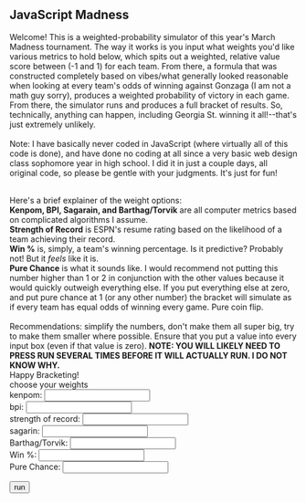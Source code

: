<html>
<body>

<h2>JavaScript Madness</h2>

<p>
Welcome!  This is a weighted-probability simulator of this year's March Madness tournament.  The way it works is you input what weights you'd like various metrics to hold below, which spits out a weighted, relative value score between (-1 and 1) for each team.  From there, a formula that was constructed completely based on vibes/what generally looked reasonable when looking at every team's odds of winning against Gonzaga (I am not a math guy sorry), produces a weighted probability of victory in each game.  From there, the simulator runs and produces a full bracket of results.  So, technically, anything can happen, including Georgia St. winning it all!--that's just extremely unlikely.</br> </br>
Note: I have basically never coded in JavaScript (where virtually all of this code is done), and have done no coding at all since a very basic web design class sophomore year in high school.  I did it in just a couple days, all original code, so please be gentle with your judgments.  It's just for fun! </br> </br>

Here's a brief explainer of the weight options: </br>
	<b> Kenpom, BPI, Sagarain, and Barthag/Torvik</b> are all computer metrics based on complicated algorithms I assume. </br>
	<b>Strength of Record</b> is ESPN's resume rating based on the likelihood of a team achieving their record. </br>
	<b>Win %</b> is, simply, a team's winning percentage.  Is it predictive?  Probably not!  But it <i> feels </i> like it is. </br>
	<b>Pure Chance</b> is what it sounds like.  I would recommend not putting this number higher than 1 or 2 in conjunction with the other values because it would quickly outweigh everything else.  If you put everything else at zero, and put pure chance at 1 (or any other number) the bracket will simulate as if every team has equal odds of winning every game.  Pure coin flip. </br></br>
	Recommendations: simplify the numbers, don't make them all super big, try to make them smaller where possible.  Ensure that you put a value into every input box (even if that value is zero).  <b> NOTE: YOU WILL LIKELY NEED TO PRESS RUN SEVERAL TIMES BEFORE IT WILL ACTUALLY RUN.  I DO NOT KNOW WHY. </b> </br>
	Happy Bracketing! </br>
choose your weights </br>
	kenpom: <input id="k" type="number"> </br>
	bpi: <input id="b" type="number"> </br>
	strength of record: <input id="sor" type="number"> </br>
	sagarin: <input id="sag" type="number"> </br>
	Barthag/Torvik: <input id="t" type="number"> </br>
	Win %: <input id="w" type="number"> </br>
	Pure Chance: <input id="c" type="number"> </br>
</p>

<button onclick="run()">run</button> 

<p id="demo"></p>

<script>

function run() {
function value(x1, x2, x3, x4, x5, x6) {
	return (x1*k + x2*b + x3*sor + x4*sag + x5*t + x6*w + c*1)/(k*1 + b*1 + sor*1 + sag*1 + t*1 + w*1 + c*1) + 1
}
function prob(p1, p2) {
		if ([((p1)/(p1 + p2))**(1 + (p1 - p2)*((p1 - p2)*3.2))] > 1e-7) {
		return [((p1)/(p1 + p2))**(1 + (p1 - p2)*((p1 - p2)*3.2))];
	} else {
		return 0;
}
}
var k;
k = document.getElementById("k").value;
var b;
b = document.getElementById("b").value;
var sor;
sor = document.getElementById("sor").value;
var sag;
sag = document.getElementById("sag").value;
var t;
t = document.getElementById("t").value;
var w;
w = document.getElementById("w").value;
var c;
c = document.getElementById("c").value;
const WestOne = {name: "Gonzaga", kenpom: 1, bpi: 1, sor: 0.93, sag: 1, barthag: 1, wins: 0.896552};
const WestSixteen = {name: "Georgia State", kenpom: -0.256255, bpi: -0.378571, sor: -0.38, sag: 0.152009, barthag: 0.202854, wins: 0.642857};
const WestEight = {name: "Boise State", kenpom: 0.331719, bpi: 0.107143, sor: 0.64, sag: 0.52881, barthag: 0.770234, wins: 0.794118};
const WestNine = {name: "Memphis", kenpom: 0.324052, bpi: 0.328571, sor: 0.61, sag: 0.599318, barthag: 0.821407, wins: 0.677419};
const WestFive = {name: "UCONN", kenpom: 0.449556, bpi: 0.492857, sor: 0.78, sag: 0.677407, barthag: 0.809786, wins: 0.71875};
const WestTwelve = {name: "New Mexico State", kenpom: 0.077078, bpi: -0.25, sor: 0.32, sag: 0.347991, barthag: 0.522936, wins: 0.8125};
const WestFour = {name: "Arkansas", kenpom: 0.437046, bpi: 0.414286, sor: 0.84, sag: 0.673995, barthag: 0.829969, wins: 0.757576};
const WestThirteen = {name: "Vermont", kenpom: 0.196933, bpi: 0.228571, sor: 0.29, sag: 0.370735, barthag: 0.628338, wins: 0.848485};
const WestSix = {name: "Alabama", kenpom: 0.370056, bpi: 0.378571, sor: 0.73, sag: 0.633813, barthag: 0.779409, wins: 0.59375};
const WestElevena = {name: "Rutgers", kenpom: 0.107748, bpi: 0.021429, sor: 0.46, sag: 0.453753, barthag: 0.578186, wins: 0.580645};
const WestElevenb = {name: "Notre Dame", kenpom: 0.219532, bpi: 0.164286, sor: 0.62, sag: 0.475739, barthag: 0.713354, wins: 0.6875};
const WestThree = {name: "Texas Tech", kenpom: 0.663842, bpi: 0.65, sor: 0.88, sag: 0.760425, barthag: 0.933129, wins: 0.735294};
const WestFourteen = {name: "Montana State", kenpom: -0.176755, bpi: -0.442857, sor: -0.12, sag: 0.141395, barthag: 0.16738, wins: 0.794118};
const WestSeven = {name: "Michigan State", kenpom: 0.269572, bpi: 0.257143, sor: 0.77, sag: 0.590978, barthag: 0.728848, wins: 0.647059};
const WestTen = {name: "Davidson", kenpom: 0.266747, bpi: 0.157143, sor: 0.66, sag: 0.464367, barthag: 0.683384, wins: 0.818182};
const WestTwo = {name: "Duke", kenpom: 0.626312, bpi: 0.678571, sor: 0.89, sag: 0.77862, barthag: 0.920082, wins: 0.823529};
const WestFifteen = {name: "CS Fullerton", kenpom: -0.245763, bpi: -0.507143, sor: -0.49, sag: 0.101213, barthag: -0.014475, wins: 0.677419};
const EastOne = {name: "Baylor", kenpom: .731638, bpi: .757143, sor: .96, sag: .835102, barthag: .936188, wins: .8125};
const EastSixteen = {name: "Norfolk State", kenpom: -.324455, bpi: -.364286, sor: -.19, sag: .021607, barthag: -.027523, wins: .8};
const EastEight = {name: "North Carolina", kenpom: .317191, bpi: .3, sor: .81, sag: .596285, barthag: .75474, wins: .727273};
const EastNine = {name: "Marquette", kenpom: .234463, bpi: .121429, sor: .56, sag: .485974, barthag: .672987, wins: .59375};
const EastFive = {name: "St. Mary's", kenpom: .468927, bpi: .335714, sor: .76, sag: .604246, barthag: .855657, wins: .606061};
const EastTwelvea = {name: "Indiana", kenpom: .272397, bpi: .257143, sor: .52, sag: .59022, barthag: .806728, wins: .78125};
const EastTwelveb = {name: "Wyoming", kenpom: .198144, bpi: -.2, sor: .47, sag: .375663, barthag: .609378, wins: .757576};
const EastFour = {name: "UCLA", kenpom: .672316, bpi: .685714, sor: .85, sag: .777862, barthag: .918451, wins: .78125};
const EastThirteen = {name: "Akron", kenpom: -.189669, bpi: -.192857, sor: -.12, sag: .169067, barthag: .202854, wins: .727273};
const EastSix = {name: "Texas", kenpom: .49314, bpi: .492857, sor: .75, sag: .668309, barthag: .868502, wins: .65625};
const EastEleven = {name: "Virginia Tech", kenpom: .390234, bpi: .442857, sor: .58, sag: .596664, barthag: .820387, wins: .657143};
const EastThree = {name: "Purdue", kenpom: .569007, bpi: .678571, sor: .91, sag: .795679, barthag: .907238, wins: .766667};
const EastFourteen = {name: "Yale", kenpom: -.240517, bpi: -.414286, sor: -.3, sag: .168688, barthag: .151886, wins: .6333333};
const EastSeven = {name: "Murray State", kenpom: .330912, bpi: .278571, sor: .79, sag: .423427, barthag: .71682, wins: .9375};
const EastTen = {name: "San Francisco", kenpom: .410815, bpi: .271429, sor: .5, sag: .562926, barthag: .820795, wins: .727273};
const EastTwo = {name: "Kentucky", kenpom: .742534, bpi: .792857, sor: .95, sag: .8116, barthag: .924771, wins: .787879};
const EastFifteen = {name: "St. Peter's", kenpom: -.157789, bpi: -.228571, sor: -.28, sag: .168309, barthag: .274414, wins: .633333};
const SouthOne = {name: "Arizona", kenpom: .767554, bpi: .807143, sor: .98, sag: .874526, barthag: .930479, wins: .911765};
const SouthSixteena = {name: "Bryant", kenpom: -.368846, bpi: -.478571, sor: -.29, sag: -.001137, barthag: .002446, wins: .709677};
const SouthSixteenb = {name: "Wright State", kenpom: -.365617, bpi: -.442857, sor: -.95, sag: 0.058757, barthag: -.078491, wins: .617647};
const SouthEight = {name: "Seton Hall", kenpom: .273608, bpi: .242857, sor: .69, sag: .559515, barthag: .686239, wins: .677419};
const SouthNine = {name: "TCU", kenpom: .271186, bpi: .185714, sor: .72, sag: .506444, barthag: .727829, wins: .684211};
const SouthFive = {name: "Houston", kenpom: .738902, bpi: .892857, sor: .86, sag: .808567, barthag: .96473, wins: .852941};
const SouthTwelve = {name: "UAB", kenpom: .235674, bpi: .178571, sor: .38, sag: .484458, barthag: .655657, wins: .794118};
const SouthFour = {name: "Illinois", kenpom: .460048, bpi: .542857, sor: .82, sag: .728203, barthag: .86055, wins: .709677};
const SouthThirteen = {name: "Chattanooga", kenpom: .124294, bpi: .078571, sor: .71, sag: .539424, barthag: .704383, wins: .794118};
const SouthSix = {name: "Colorado State", kenpom: .309524, bpi: -.007143, sor: .71, sag: .539424, barthag: .704383, wins: .833333};
const SouthEleven = {name: "Michigan", kenpom: .301049, bpi: .285714, sor: .55, sag: .607657, barthag: .790418, wins: .548387};
const SouthThree = {name: "Tennessee", kenpom: .688055, bpi: .8, sor: .97, sag: .788855, barthag: .931091, wins: .787879};
const SouthFourteen = {name: "Longwood", kenpom: -.230428, bpi: -.328571, sor: 0, sag: .085671, barthag: .183078, wins: .8125};
const SouthSeven = {name: "Ohio State", kenpom: .30791, bpi: .335714, sor: .65, sag: .632676, barthag: .770642, wins: .6333333};
const SouthTen = {name: "Loyola Chicago", kenpom: .383374, bpi: .335714, sor: .52, sag: .556861, barthag: .742304, wins: .78125};
const SouthTwo = {name: "Villanova", kenpom: .642454, bpi: .757143, sor: .92, sag: .778999, barthag: .912742, wins: .787879};
const SouthFifteen = {name: "Delaware", kenpom: -.238499, bpi: 0.407143, sor: -.36, sag: .129265, barthag: .219368, wins: .647059};
const MidwestOne = {name: "Kansas", kenpom: .698144, bpi: .7, sor: .99, sag: .832828, barthag: .94577, wins: .823529};
const MidwestSixteena = {name: "Texas Southern", kenpom: -.384181, bpi: -.514286, sor: -.84, sag: -.00417, barthag: -.076656, wins: .6};
const MidwestSixteenb = {name: "Texas A&M - Corpus Christi", kenpom: -.585149, bpi: -0.735714, sor: -.99, sag: -.132676, barthag: -.322528, wins: .676471};
const MidwestEight = {name: "San Diego State", kenpom: .401937, bpi: .285714, sor: .6, sag: .559136, barthag: .798165, wins: .741935};
const MidwestNine = {name: "Creighton", kenpom: .213075, bpi: .057143, sor: .68, sag: .485974, barthag: .656269, wins: .666667};
const MidwestFive = {name: "Iowa", kenpom: .619048, bpi: .642857, sor: .83, sag: .768006, barthag: .911111, wins: .742857};
const MidwestTwelve = {name: "Richmond", kenpom: .066182, bpi: .042857, sor: .3, sag: .403715, barthag: .685005, wins: .833333};
const MidwestFour = {name: "Providence", kenpom: .229621, bpi: .207143, sor: .87, sag: .543215, barthag: .695005, wins: .833333};
const MidwestThirteen = {name: "South Dakota State", kenpom: .131154, bpi: .085714, sor: .59, sag: .3999924, barthag: .582875, wins: .882353};
const MidwestSix = {name: "LSU", kenpom: .439467, bpi: .535714, sor: .74, sag: .682335, barthag: .806723, wins: .666667};
const MidwestEleven = {name: "Iowa State", kenpom: .232446, bpi: .142857, sor: .7, sag: .465125, barthag: .68318, wins: .625};
const MidwestThree = {name: "Wisconsin", kenpom: .298224, bpi: .292857, sor: .9, sag: .595527, barthag: .773293, wins: .774194};
const MidwestFourteen = {name: "Colgate", kenpom: -.16021, bpi: -.207143, sor: -.53, sag: .182335, barthag: .221203, wins: .676471};
const MidwestSeven = {name: "USC", kenpom: .252623, bpi: .214286, sor: .8, sag: .576573, barthag: .649541, wins: .757576};
const MidwestTen = {name: "Miami (Fl)", kenpom: .178773, bpi: .1, sor: .67, sag: .431766, barthag: .661366, wins: .714286};
const MidwestTwo = {name: "Auburn", kenpom: .656174, bpi: .657143, sor: .94, sag: .764973, barthag: .911315, wins: .84375};
const MidwestFifteen = {name: "Jacksonville State", kenpom: -.240113, bpi: -.307143, sor: -.4, sag: .142153, barthag: .155148, wins: .677419};
let W1n = WestOne.name;
let W1kp = WestOne.kenpom;
let W1bpi = WestOne.bpi;
let W1sor = WestOne.sor;
let W1sag = WestOne.sag;
let W1barthag = WestOne.barthag;
let W1wins = WestOne.wins;
let W1val = value(W1kp, W1bpi, W1sor, W1sag, W1barthag, W1wins);
let W16n = WestSixteen.name;
let W16kp = WestSixteen.kenpom;
let W16bpi = WestSixteen.bpi;
let W16sor = WestSixteen.sor;
let W16sag = WestSixteen.sag;
let W16barthag = WestSixteen.barthag;
let W16wins = WestSixteen.wins;
let W16val = value(W16kp, W16bpi, W16sor, W16sag, W16barthag, W16wins);
let W8n = WestEight.name;
let W8kp = WestEight.kenpom;
let W8bpi = WestEight.bpi;
let W8sor = WestEight.sor;
let W8sag = WestEight.sag;
let W8barthag = WestEight.barthag;
let W8wins = WestEight.wins;
let W8val = value(W8kp, W8bpi, W8sor, W8sag, W8barthag, W8wins);
let W9n = WestNine.name;
let W9kp = WestNine.kenpom;
let W9bpi = WestNine.bpi;
let W9sor = WestNine.sor;
let W9sag = WestNine.sag;
let W9barthag = WestNine.barthag;
let W9wins = WestNine.wins;
let W9val = value(W9kp, W9bpi, W9sor, W9sag, W9barthag, W9wins);
let W5n = WestFive.name;
let W5kp = WestFive.kenpom;
let W5bpi = WestFive.bpi;
let W5sor = WestFive.sor;
let W5sag = WestFive.sag;
let W5barthag = WestFive.barthag;
let W5wins = WestFive.wins;
let W5val = value(W5kp, W5bpi, W5sor, W5sag, W5barthag, W5wins);
let W12n = WestTwelve.name;
let W12kp = WestTwelve.kenpom;
let W12bpi = WestTwelve.bpi;
let W12sor = WestTwelve.sor;
let W12sag = WestTwelve.sag;
let W12barthag = WestTwelve.barthag;
let W12wins = WestTwelve.wins;
let W12val = value(W12kp, W12bpi, W12sor, W12sag, W12barthag, W12wins);
let W4n = WestFour.name;
let W4kp = WestFour.kenpom;
let W4bpi = WestFour.bpi;
let W4sor = WestFour.sor;
let W4sag = WestFour.sag;
let W4barthag = WestFour.barthag;
let W4wins = WestFour.wins;
let W4val = value(W4kp, W4bpi, W4sor, W4sag, W4barthag, W4wins);
let W13n = WestThirteen.name;
let W13kp = WestThirteen.kenpom;
let W13bpi = WestThirteen.bpi;
let W13sor = WestThirteen.sor;
let W13sag = WestThirteen.sag;
let W13barthag = WestThirteen.barthag;
let W13wins = WestThirteen.wins;
let W13val = value(W13kp, W13bpi, W13sor, W13sag, W13barthag, W13wins);
let W6n = WestSix.name;
let W6kp = WestSix.kenpom;
let W6bpi = WestSix.bpi;
let W6sor = WestSix.sor;
let W6sag = WestSix.sag;
let W6barthag = WestSix.barthag;
let W6wins = WestSix.wins;
let W6val = value(W6kp, W6bpi, W6sor, W6sag, W6barthag, W6wins);
let W11an = WestElevena.name;
let W11akp = WestElevena.kenpom;
let W11abpi = WestElevena.bpi;
let W11asor = WestElevena.sor;
let W11asag = WestElevena.sag;
let W11abarthag = WestElevena.barthag;
let W11awins = WestElevena.wins;
let W11aval = value(W11akp, W11abpi, W11asor, W11asag, W11abarthag, W11awins);
let W11bn = WestElevenb.name;
let W11bkp = WestElevenb.kenpom;
let W11bbpi = WestElevenb.bpi;
let W11bsor = WestElevenb.sor;
let W11bsag = WestElevenb.sag;
let W11bbarthag = WestElevenb.barthag;
let W11bwins = WestElevenb.wins;
let W11bval = value(W11bkp, W11bbpi, W11bsor, W11bsag, W11bbarthag, W11bwins);
let W3n = WestThree.name;
let W3kp = WestThree.kenpom;
let W3bpi = WestThree.bpi;
let W3sor = WestThree.sor;
let W3sag = WestThree.sag;
let W3barthag = WestThree.barthag;
let W3wins = WestThree.wins;
let W3val = value(W3kp, W3bpi, W3sor, W3sag, W3barthag, W3wins);
let W14n = WestFourteen.name;
let W14kp = WestFourteen.kenpom;
let W14bpi = WestFourteen.bpi;
let W14sor = WestFourteen.sor;
let W14sag = WestFourteen.sag;
let W14barthag = WestFourteen.barthag;
let W14wins = WestFourteen.wins;
let W14val = value(W14kp, W14bpi, W14sor, W14sag, W14barthag, W14wins);
let W7n = WestSeven.name;
let W7kp = WestSeven.kenpom;
let W7bpi = WestSeven.bpi;
let W7sor = WestSeven.sor;
let W7sag = WestSeven.sag;
let W7barthag = WestSeven.barthag;
let W7wins = WestSeven.wins;
let W7val = value(W7kp, W7bpi, W7sor, W7sag, W7barthag, W7wins);
let W10n = WestTen.name;
let W10kp = WestTen.kenpom;
let W10bpi = WestTen.bpi;
let W10sor = WestTen.sor;
let W10sag = WestTen.sag;
let W10barthag = WestTen.barthag;
let W10wins = WestTen.wins;
let W10val = value(W10kp, W10bpi, W10sor, W10sag, W10barthag, W10wins);
let W2n = WestTwo.name;
let W2kp = WestTwo.kenpom;
let W2bpi = WestTwo.bpi;
let W2sor = WestTwo.sor;
let W2sag = WestTwo.sag;
let W2barthag = WestTwo.barthag;
let W2wins = WestTwo.wins;
let W2val = value(W2kp, W2bpi, W2sor, W2sag, W2barthag, W2wins);
let W15n = WestFifteen.name;
let W15kp = WestFifteen.kenpom;
let W15bpi = WestFifteen.bpi;
let W15sor = WestFifteen.sor;
let W15sag = WestFifteen.sag;
let W15barthag = WestFifteen.barthag;
let W15wins = WestFifteen.wins;
let W15val = value(W15kp, W15bpi, W15sor, W15sag, W15barthag, W15wins);

let E1n = EastOne.name;
let E1kp = EastOne.kenpom;
let E1bpi = EastOne.bpi;
let E1sor = EastOne.sor;
let E1sag = EastOne.sag;
let E1barthag = EastOne.barthag;
let E1wins = EastOne.wins;
let E1val = value(E1kp, E1bpi, E1sor, E1sag, E1barthag, E1wins);
let E16n = EastSixteen.name;
let E16kp = EastSixteen.kenpom;
let E16bpi = EastSixteen.bpi;
let E16sor = EastSixteen.sor;
let E16sag = EastSixteen.sag;
let E16barthag = EastSixteen.barthag;
let E16wins = EastSixteen.wins;
let E16val = value(E16kp, E16bpi, E16sor, E16sag, E16barthag, E16wins);
let E8n = EastEight.name;
let E8kp = EastEight.kenpom;
let E8bpi = EastEight.bpi;
let E8sor = EastEight.sor;
let E8sag = EastEight.sag;
let E8barthag = EastEight.barthag;
let E8wins = EastEight.wins;
let E8val = value(E8kp, E8bpi, E8sor, E8sag, E8barthag, E8wins);
let E9n = EastNine.name;
let E9kp = EastNine.kenpom;
let E9bpi = EastNine.bpi;
let E9sor = EastNine.sor;
let E9sag = EastNine.sag;
let E9barthag = EastNine.barthag;
let E9wins = EastNine.wins;
let E9val = value(E9kp, E9bpi, E9sor, E9sag, E9barthag, E9wins);
let E5n = EastFive.name;
let E5kp = EastFive.kenpom;
let E5bpi = EastFive.bpi;
let E5sor = EastFive.sor;
let E5sag = EastFive.sag;
let E5barthag = EastFive.barthag;
let E5wins = EastFive.wins;
let E5val = value(E5kp, E5bpi, E5sor, E5sag, E5barthag, E5wins);
let E12an = EastTwelvea.name;
let E12akp = EastTwelvea.kenpom;
let E12abpi = EastTwelvea.bpi;
let E12asor = EastTwelvea.sor;
let E12asag = EastTwelvea.sag;
let E12abarthag = EastTwelvea.barthag;
let E12awins = EastTwelvea.wins;
let E12aval = value(E12akp, E12abpi, E12asor, E12asag, E12abarthag, E12awins);
let E12bn = EastTwelveb.name;
let E12bkp = EastTwelveb.kenpom;
let E12bbpi = EastTwelveb.bpi;
let E12bsor = EastTwelveb.sor;
let E12bsag = EastTwelveb.sag;
let E12bbarthag = EastTwelveb.barthag;
let E12bwins = EastTwelveb.wins;
let E12bval = value(E12bkp, E12bbpi, E12bsor, E12bsag, E12bbarthag, E12bwins);
let E4n = EastFour.name;
let E4kp = EastFour.kenpom;
let E4bpi = EastFour.bpi;
let E4sor = EastFour.sor;
let E4sag = EastFour.sag;
let E4barthag = EastFour.barthag;
let E4wins = EastFour.wins;
let E4val = value(E4kp, E4bpi, E4sor, E4sag, E4barthag, E4wins);
let E13n = EastThirteen.name;
let E13kp = EastThirteen.kenpom;
let E13bpi = EastThirteen.bpi;
let E13sor = EastThirteen.sor;
let E13sag = EastThirteen.sag;
let E13barthag = EastThirteen.barthag;
let E13wins = EastThirteen.wins;
let E13val = value(E13kp, E13bpi, E13sor, E13sag, E13barthag, E13wins);
let E6n = EastSix.name;
let E6kp = EastSix.kenpom;
let E6bpi = EastSix.bpi;
let E6sor = EastSix.sor;
let E6sag = EastSix.sag;
let E6barthag = EastSix.barthag;
let E6wins = EastSix.wins;
let E6val = value(E6kp, E6bpi, E6sor, E6sag, E6barthag, E6wins);
let E11n = EastEleven.name;
let E11kp = EastEleven.kenpom;
let E11bpi = EastEleven.bpi;
let E11sor = EastEleven.sor;
let E11sag = EastEleven.sag;
let E11barthag = EastEleven.barthag;
let E11wins = EastEleven.wins;
let E11val = value(E11kp, E11bpi, E11sor, E11sag, E11barthag, E11wins);
let E3n = EastThree.name;
let E3kp = EastThree.kenpom;
let E3bpi = EastThree.bpi;
let E3sor = EastThree.sor;
let E3sag = EastThree.sag;
let E3barthag = EastThree.barthag;
let E3wins = EastThree.wins;
let E3val = value(E3kp, E3bpi, E3sor, E3sag, E3barthag, E3wins);
let E14n = EastFourteen.name;
let E14kp = EastFourteen.kenpom;
let E14bpi = EastFourteen.bpi;
let E14sor = EastFourteen.sor;
let E14sag = EastFourteen.sag;
let E14barthag = EastFourteen.barthag;
let E14wins = EastFourteen.wins;
let E14val = value(E14kp, E14bpi, E14sor, E14sag, E14barthag, E14wins);
let E7n = EastSeven.name;
let E7kp = EastSeven.kenpom;
let E7bpi = EastSeven.bpi;
let E7sor = EastSeven.sor;
let E7sag = EastSeven.sag;
let E7barthag = EastSeven.barthag;
let E7wins = EastSeven.wins;
let E7val = value(E7kp, E7bpi, E7sor, E7sag, E7barthag, E7wins);
let E10n = EastTen.name;
let E10kp = EastTen.kenpom;
let E10bpi = EastTen.bpi;
let E10sor = EastTen.sor;
let E10sag = EastTen.sag;
let E10barthag = EastTen.barthag;
let E10wins = EastTen.wins;
let E10val = value(E10kp, E10bpi, E10sor, E10sag, E10barthag, E10wins);
let E2n = EastTwo.name;
let E2kp = EastTwo.kenpom;
let E2bpi = EastTwo.bpi;
let E2sor = EastTwo.sor;
let E2sag = EastTwo.sag;
let E2barthag = EastTwo.barthag;
let E2wins = EastTwo.wins;
let E2val = value(E2kp, E2bpi, E2sor, E2sag, E2barthag, E2wins);
let E15n = EastFifteen.name;
let E15kp = EastFifteen.kenpom;
let E15bpi = EastFifteen.bpi;
let E15sor = EastFifteen.sor;
let E15sag = EastFifteen.sag;
let E15barthag = EastFifteen.barthag;
let E15wins = EastFifteen.wins;
let E15val = value(E15kp, E15bpi, E15sor, E15sag, E15barthag, E15wins);
let S1n = SouthOne.name;
let S1kp = SouthOne.kenpom;
let S1bpi = SouthOne.bpi;
let S1sor = SouthOne.sor;
let S1sag = SouthOne.sag;
let S1barthag = SouthOne.barthag;
let S1wins = SouthOne.wins;
let S1val = value(S1kp, S1bpi, S1sor, S1sag, S1barthag, S1wins);
let S16an = SouthSixteena.name;
let S16akp = SouthSixteena.kenpom;
let S16abpi = SouthSixteena.bpi;
let S16asor = SouthSixteena.sor;
let S16asag = SouthSixteena.sag;
let S16abarthag = SouthSixteena.barthag;
let S16awins = SouthSixteena.wins;
let S16aval = value(S16akp, S16abpi, S16asor, S16asag, S16abarthag, S16awins);
let S16bn = SouthSixteenb.name;
let S16bkp = SouthSixteenb.kenpom;
let S16bbpi = SouthSixteenb.bpi;
let S16bsor = SouthSixteenb.sor;
let S16bsag = SouthSixteenb.sag;
let S16bbarthag = SouthSixteenb.barthag;
let S16bwins = SouthSixteenb.wins;
let S16bval = value(S16bkp, S16bbpi, S16bsor, S16bsag, S16bbarthag, S16bwins);
let S8n = SouthEight.name;
let S8kp = SouthEight.kenpom;
let S8bpi = SouthEight.bpi;
let S8sor = SouthEight.sor;
let S8sag = SouthEight.sag;
let S8barthag = SouthEight.barthag;
let S8wins = SouthEight.wins;
let S8val = value(S8kp, S8bpi, S8sor, S8sag, S8barthag, S8wins);
let S9n = SouthNine.name;
let S9kp = SouthNine.kenpom;
let S9bpi = SouthNine.bpi;
let S9sor = SouthNine.sor;
let S9sag = SouthNine.sag;
let S9barthag = SouthNine.barthag;
let S9wins = SouthNine.wins;
let S9val = value(S9kp, S9bpi, S9sor, S9sag, S9barthag, S9wins);
let S5n = SouthFive.name;
let S5kp = SouthFive.kenpom;
let S5bpi = SouthFive.bpi;
let S5sor = SouthFive.sor;
let S5sag = SouthFive.sag;
let S5barthag = SouthFive.barthag;
let S5wins = SouthFive.wins;
let S5val = value(S5kp, S5bpi, S5sor, S5sag, S5barthag, S5wins);
let S12n = SouthTwelve.name;
let S12kp = SouthTwelve.kenpom;
let S12bpi = SouthTwelve.bpi;
let S12sor = SouthTwelve.sor;
let S12sag = SouthTwelve.sag;
let S12barthag = SouthTwelve.barthag;
let S12wins = SouthTwelve.wins;
let S12val = value(S12kp, S12bpi, S12sor, S12sag, S12barthag, S12wins);
let S4n = SouthFour.name;
let S4kp = SouthFour.kenpom;
let S4bpi = SouthFour.bpi;
let S4sor = SouthFour.sor;
let S4sag = SouthFour.sag;
let S4barthag = SouthFour.barthag;
let S4wins = SouthFour.wins;
let S4val = value(S4kp, S4bpi, S4sor, S4sag, S4barthag, S4wins);
let S13n = SouthThirteen.name;
let S13kp = SouthThirteen.kenpom;
let S13bpi = SouthThirteen.bpi;
let S13sor = SouthThirteen.sor;
let S13sag = SouthThirteen.sag;
let S13barthag = SouthThirteen.barthag;
let S13wins = SouthThirteen.wins;
let S13val = value(S13kp, S13bpi, S13sor, S13sag, S13barthag, S13wins);
let S6n = SouthSix.name;
let S6kp = SouthSix.kenpom;
let S6bpi = SouthSix.bpi;
let S6sor = SouthSix.sor;
let S6sag = SouthSix.sag;
let S6barthag = SouthSix.barthag;
let S6wins = SouthSix.wins;
let S6val = value(S6kp, S6bpi, S6sor, S6sag, S6barthag, S6wins);
let S11n = SouthEleven.name;
let S11kp = SouthEleven.kenpom;
let S11bpi = SouthEleven.bpi;
let S11sor = SouthEleven.sor;
let S11sag = SouthEleven.sag;
let S11barthag = SouthEleven.barthag;
let S11wins = SouthEleven.wins;
let S11val = value(S11kp, S11bpi, S11sor, S11sag, S11barthag, S11wins);
let S3n = SouthThree.name;
let S3kp = SouthThree.kenpom;
let S3bpi = SouthThree.bpi;
let S3sor = SouthThree.sor;
let S3sag = SouthThree.sag;
let S3barthag = SouthThree.barthag;
let S3wins = SouthThree.wins;
let S3val = value(S3kp, S3bpi, S3sor, S3sag, S3barthag, S3wins);
let S14n = SouthFourteen.name;
let S14kp = SouthFourteen.kenpom;
let S14bpi = SouthFourteen.bpi;
let S14sor = SouthFourteen.sor;
let S14sag = SouthFourteen.sag;
let S14barthag = SouthFourteen.barthag;
let S14wins = SouthFourteen.wins;
let S14val = value(S14kp, S14bpi, S14sor, S14sag, S14barthag, S14wins);
let S7n = SouthSeven.name;
let S7kp = SouthSeven.kenpom;
let S7bpi = SouthSeven.bpi;
let S7sor = SouthSeven.sor;
let S7sag = SouthSeven.sag;
let S7barthag = SouthSeven.barthag;
let S7wins = SouthSeven.wins;
let S7val = value(S7kp, S7bpi, S7sor, S7sag, S7barthag, S7wins);
let S10n = SouthTen.name;
let S10kp = SouthTen.kenpom;
let S10bpi = SouthTen.bpi;
let S10sor = SouthTen.sor;
let S10sag = SouthTen.sag;
let S10barthag = SouthTen.barthag;
let S10wins = SouthTen.wins;
let S10val = value(S10kp, S10bpi, S10sor, S10sag, S10barthag, S10wins);
let S2n = SouthTwo.name;
let S2kp = SouthTwo.kenpom;
let S2bpi = SouthTwo.bpi;
let S2sor = SouthTwo.sor;
let S2sag = SouthTwo.sag;
let S2barthag = SouthTwo.barthag;
let S2wins = SouthTwo.wins;
let S2val = value(S2kp, S2bpi, S2sor, S2sag, S2barthag, S2wins);
let S15n = SouthFifteen.name;
let S15kp = SouthFifteen.kenpom;
let S15bpi = SouthFifteen.bpi;
let S15sor = SouthFifteen.sor;
let S15sag = SouthFifteen.sag;
let S15barthag = SouthFifteen.barthag;
let S15wins = SouthFifteen.wins;
let S15val = value(S15kp, S15bpi, S15sor, S15sag, S15barthag, S15wins);
let MW1n = MidwestOne.name;
let MW1kp = MidwestOne.kenpom;
let MW1bpi = MidwestOne.bpi;
let MW1sor = MidwestOne.sor;
let MW1sag = MidwestOne.sag;
let MW1barthag = MidwestOne.barthag;
let MW1wins = MidwestOne.wins;
let MW1val = value(S1kp, MW1bpi, MW1sor, MW1sag, MW1barthag, MW1wins);
let MW16an = MidwestSixteena.name;
let MW16akp = MidwestSixteena.kenpom;
let MW16abpi = MidwestSixteena.bpi;
let MW16asor = MidwestSixteena.sor;
let MW16asag = MidwestSixteena.sag;
let MW16abarthag = MidwestSixteena.barthag;
let MW16awins = MidwestSixteena.wins;
let MW16aval = value(MW16akp, MW16abpi, MW16asor, MW16asag, MW16abarthag, MW16awins);
let MW16bn = MidwestSixteenb.name;
let MW16bkp = MidwestSixteenb.kenpom;
let MW16bbpi = MidwestSixteenb.bpi;
let MW16bsor = MidwestSixteenb.sor;
let MW16bsag = MidwestSixteenb.sag;
let MW16bbarthag = MidwestSixteenb.barthag;
let MW16bwins = MidwestSixteenb.wins;
let MW16bval = value(MW16bkp, MW16bbpi, MW16bsor, MW16bsag, MW16bbarthag, MW16bwins);
let MW8n = MidwestEight.name;
let MW8kp = MidwestEight.kenpom;
let MW8bpi = MidwestEight.bpi;
let MW8sor = MidwestEight.sor;
let MW8sag = MidwestEight.sag;
let MW8barthag = MidwestEight.barthag;
let MW8wins = MidwestEight.wins;
let MW8val = value(MW8kp, MW8bpi, MW8sor, MW8sag, MW8barthag, MW8wins);
let MW9n = MidwestNine.name;
let MW9kp = MidwestNine.kenpom;
let MW9bpi = MidwestNine.bpi;
let MW9sor = MidwestNine.sor;
let MW9sag = MidwestNine.sag;
let MW9barthag = MidwestNine.barthag;
let MW9wins = MidwestNine.wins;
let MW9val = value(MW9kp, MW9bpi, MW9sor, MW9sag, MW9barthag, MW9wins);
let MW5n = MidwestFive.name;
let MW5kp = MidwestFive.kenpom;
let MW5bpi = MidwestFive.bpi;
let MW5sor = MidwestFive.sor;
let MW5sag = MidwestFive.sag;
let MW5barthag = MidwestFive.barthag;
let MW5wins = MidwestFive.wins;
let MW5val = value(MW5kp, MW5bpi, MW5sor, MW5sag, MW5barthag, MW5wins);
let MW12n = MidwestTwelve.name;
let MW12kp = MidwestTwelve.kenpom;
let MW12bpi = MidwestTwelve.bpi;
let MW12sor = MidwestTwelve.sor;
let MW12sag = MidwestTwelve.sag;
let MW12barthag = MidwestTwelve.barthag;
let MW12wins = MidwestTwelve.wins;
let MW12val = value(MW12kp, MW12bpi, MW12sor, MW12sag, MW12barthag, MW12wins);
let MW4n = MidwestFour.name;
let MW4kp = MidwestFour.kenpom;
let MW4bpi = MidwestFour.bpi;
let MW4sor = MidwestFour.sor;
let MW4sag = MidwestFour.sag;
let MW4barthag = MidwestFour.barthag;
let MW4wins = MidwestFour.wins;
let MW4val = value(MW4kp, MW4bpi, MW4sor, MW4sag, MW4barthag, MW4wins);
let MW13n = MidwestThirteen.name;
let MW13kp = MidwestThirteen.kenpom;
let MW13bpi = MidwestThirteen.bpi;
let MW13sor = MidwestThirteen.sor;
let MW13sag = MidwestThirteen.sag;
let MW13barthag = MidwestThirteen.barthag;
let MW13wins = MidwestThirteen.wins;
let MW13val = value(MW13kp, MW13bpi, MW13sor, MW13sag, MW13barthag, MW13wins);
let MW6n = MidwestSix.name;
let MW6kp = MidwestSix.kenpom;
let MW6bpi = MidwestSix.bpi;
let MW6sor = MidwestSix.sor;
let MW6sag = MidwestSix.sag;
let MW6barthag = MidwestSix.barthag;
let MW6wins = MidwestSix.wins;
let MW6val = value(MW6kp, MW6bpi, MW6sor, MW6sag, MW6barthag, MW6wins);
let MW11n = MidwestEleven.name;
let MW11kp = MidwestEleven.kenpom;
let MW11bpi = MidwestEleven.bpi;
let MW11sor = MidwestEleven.sor;
let MW11sag = MidwestEleven.sag;
let MW11barthag = MidwestEleven.barthag;
let MW11wins = MidwestEleven.wins;
let MW11val = value(MW11kp, MW11bpi, MW11sor, MW11sag, MW11barthag, MW11wins);
let MW3n = MidwestThree.name;
let MW3kp = MidwestThree.kenpom;
let MW3bpi = MidwestThree.bpi;
let MW3sor = MidwestThree.sor;
let MW3sag = MidwestThree.sag;
let MW3barthag = MidwestThree.barthag;
let MW3wins = MidwestThree.wins;
let MW3val = value(MW3kp, MW3bpi, MW3sor, MW3sag, MW3barthag, MW3wins);
let MW14n = MidwestFourteen.name;
let MW14kp = MidwestFourteen.kenpom;
let MW14bpi = MidwestFourteen.bpi;
let MW14sor = MidwestFourteen.sor;
let MW14sag = MidwestFourteen.sag;
let MW14barthag = MidwestFourteen.barthag;
let MW14wins = MidwestFourteen.wins;
let MW14val = value(MW14kp, MW14bpi, MW14sor, MW14sag, MW14barthag, MW14wins);
let MW7n = MidwestSeven.name;
let MW7kp = MidwestSeven.kenpom;
let MW7bpi = MidwestSeven.bpi;
let MW7sor = MidwestSeven.sor;
let MW7sag = MidwestSeven.sag;
let MW7barthag = MidwestSeven.barthag;
let MW7wins = MidwestSeven.wins;
let MW7val = value(MW7kp, MW7bpi, MW7sor, MW7sag, MW7barthag, MW7wins);
let MW10n = MidwestTen.name;
let MW10kp = MidwestTen.kenpom;
let MW10bpi = MidwestTen.bpi;
let MW10sor = MidwestTen.sor;
let MW10sag = MidwestTen.sag;
let MW10barthag = MidwestTen.barthag;
let MW10wins = MidwestTen.wins;
let MW10val = value(MW10kp, MW10bpi, MW10sor, MW10sag, MW10barthag, MW10wins);
let MW2n = MidwestTwo.name;
let MW2kp = MidwestTwo.kenpom;
let MW2bpi = MidwestTwo.bpi;
let MW2sor = MidwestTwo.sor;
let MW2sag = MidwestTwo.sag;
let MW2barthag = MidwestTwo.barthag;
let MW2wins = MidwestTwo.wins;
let MW2val = value(MW2kp, MW2bpi, MW2sor, MW2sag, MW2barthag, MW2wins);
let MW15n = MidwestFifteen.name;
let MW15kp = MidwestFifteen.kenpom;
let MW15bpi = MidwestFifteen.bpi;
let MW15sor = MidwestFifteen.sor;
let MW15sag = MidwestFifteen.sag;
let MW15barthag = MidwestFifteen.barthag;
let MW15wins = MidwestFifteen.wins;
let MW15val = value(MW15kp, MW15bpi, MW15sor, MW15sag, MW15barthag, MW15wins);

let rn0 = [Math.random()];
if (W11aval < W11bval) {
	var r0 = prob(W11aval, W11bval)
	if (r0 > rn0) {
	var winwplayinn = W11an;
	var winwplayinval = W11aval;
	var losswplayinn = W11bn;
} else {
	var winwplayinn = W11bn;
	var winwplayinval = W11bval;
	var losswplayinn = W11an;
}
} else {
	var r0 = prob(W11bval, W11aval)
	if (rn0 > r0) {
	var winwplayinn = W11an;
	var winwplayinval = W11aval;
	var losswplayinn = W11bn;
} else {
	var winwplayinn = W11bn;
	var winwplayinval = W11bval;
	var losswplayinn = W11an;
}
}

let rn1 = [Math.random()];
if (W1val < W16val) {
	var r1 = prob(W1val, W16val)
	if (r1 > rn1) {
	var winw116n = W1n;
	var winw116val = W1val;
	var lossw116n = W16n;
} else {
	var winw116n = W16n;
	var winw116val = W16val;
	var lossw116n = W1n;
}
} else {
	var r1 = prob(W16val, W1val)
	if (rn1 > r1) {
	var winw116n = W1n;
	var winw116val = W1val;
	var lossw116n = W16n;
} else {
	var winw116n = W16n;
	var winw116val = W16val;
	var lossw116n = W1n;
}
}
let rn2 = [Math.random()];
if (W8val < W9val) {
	var r2 = prob(W8val, W9val)
	if (r2 > rn2) {
	var winw89n = W8n;
	var winw89val = W8val;
	var lossw89n = W9n;
} else {
	var winw89n = W9n;
	var winw89val = W9val;
	var lossw89n = W8n;
}
} else {
	var r2 = prob(W9val, W8val)
	if (rn2 > r2) {
	var winw89n = W8n;
	var winw89val = W8val;
	var lossw89n = W9n;
} else {
	var winw89n = W9n;
	var winw89val = W9val;
	var lossw89n = W8n;
}
}
let rn3 = [Math.random()];
if (W5val < W12val) {
	var r3 = prob(W5val, W12val)
	if (r3 > rn3) {
	var winw512n = W5n;
	var winw512val = W5val;
	var lossw512n = W12n;
} else {
	var winw512n = W12n;
	var winw512val = W12val;
	var lossw512n = W5n;
}
} else {
	var r3 = prob(W12val, W5val)
	if (rn3 > r3) {
	var winw512n = W5n;
	var winw512val = W5val;
	var lossw512n = W12n;
} else {
	var winw512n = W12n;
	var winw512val = W12val;
	var lossw512n = W5n;
}
}
let rn4 = [Math.random()];
if (W4val < W13val) {
	var r4 = prob(W4val, W1val)
	if (r4 > rn4) {
	var winw413n = W4n;
	var winw413val = W4val;
	var lossw413n = W13n;
} else {
	var winw413n = W13n;
	var winw413val = W13val;
	var lossw413n = W4n;
}
} else {
	var r4 = prob(W13val, W4val)
	if (rn4 > r4) {
	var winw413n = W4n;
	var winw413val = W4val;
	var lossw413n = W13n;
} else {
	var winw413n = W13n;
	var winw413val = W13val;
	var lossw413n = W4n;
}
}
let rn5 = [Math.random()];
if (W6val < winwplayinval) {
	var r5 = prob(W6val, winwplayinval)
	if (r5 > rn5) {
	var winw611n = W6n;
	var winw611val = W6val;
	var lossw611n = winwplayinn;
} else {
	var winw611n = winwplayinn;
	var winw611val = winwplayinval;
	var lossw611n = W6n;
}
} else {
	var r5 = prob(winwplayinval, W6val)
	if (rn5 > r5) {
	var winw611n = W6n;
	var winw611val = W6val;
	var lossw611n = winwplayinn;
} else {
	var winw611n = winwplayinn;
	var winw611val = winwplayinval;
	var lossw611n = W6n;
}
}
let rn6 = [Math.random()];
if (W3val < W14val) {
	var r6 = prob(W3val, W14val)
	if (r6 > rn6) {
	var winw314n = W3n;
	var winw314val = W3val;
	var lossw314n = W14n;
} else {
	var winw314n = W14n;
	var winw314val = W14val;
	var lossw314n = W3n;
}
} else {
	var r6 = prob(W14val, W3val)
	if (rn6 > r6) {
	var winw314n = W3n;
	var winw314val = W3val;
	var lossw314n = W14n;
} else {
	var winw314n = W14n;
	var winw314val = W14val;
	var lossw314n = W3n;
}
}
let rn7 = [Math.random()];
if (W7val < W10val) {
	var r7 = prob(W7val, W10val)
	if (r7 > rn7) {
	var winw710n = W7n;
	var winw710val = W7val;
	var lossw710n = W10n;
} else {
	var winw710n = W10n;
	var winw710val = W10val;
	var lossw710n = W7n;
}
} else {
	var r7 = prob(W10val, W7val)
	if (rn7 > r7) {
	var winw710n = W7n;
	var winw710val = W7val;
	var lossw710n = W10n;
} else {
	var winw710n = W10n;
	var winw710val = W10val;
	var lossw710n = W7n;
}
}
let rn8 = [Math.random()];
if (W2val < W15val) {
	var r8 = prob(W2val, W15val)
	if (r8 > rn8) {
	var winw215n = W2n;
	var winw215val = W2val;
	var lossw215n = W15n;
} else {
	var winw215n = W15n;
	var winw215val = W15val;
	var lossw215n = W2n;
}
} else {
	var r8 = prob(W15val, W2val)
	if (rn8 > r8) {
	var winw215n = W2n;
	var winw215val = W2val;
	var lossw215n = W15n;
} else {
	var winw215n = W15n;
	var winw215val = W15val;
	var lossw215n = W2n;
}
}

let rn9 = [Math.random()];
if (winw116val < winw89val) {
	var r9 = prob(winw116val, winw89val)
	if (r9 > rn9) {
	var winw18n = winw116n;
	var winw18val = winw116val;
	var lossw18n = winw89n;
} else {
	var winw18n = winw89n;
	var winw18val = winw89val;
	var lossw18n = winw116n;
}
} else {
	var r9 = prob(winw89val, winw116val)
	if (rn9 > r9) {
	var winw18n = winw116n;
	var winw18val = winw116val;
	var lossw18n = winw89n;
} else {
	var winw18n = winw89n;
	var winw18val = winw89val;
	var lossw18n = winw116n;
}
}
let rn10 = [Math.random()];
if (winw512val < winw413val) {
	var r10 = prob(winw512val, winw413val)
	if (r10 > rn10) {
	var winw45n = winw512n;
	var winw45val = winw512val;
	var lossw45n = winw413n;
} else {
	var winw45n = winw413n;
	var winw45val = winw413val;
	var lossw45n = winw512n;
}
} else {
	var r10 = prob(winw413val, winw512val)
	if (rn10 > r10) {
	var winw45n = winw512n;
	var winw45val = winw512val;
	var lossw45n = winw413n;
} else {
	var winw45n = winw413n;
	var winw45val = winw413val;
	var lossw45n = winw512n;
}
}
let rn11 = [Math.random()];
if (winw611val < winw314val) {
	var r11 = prob(winw611val, winw314val)
	if (r11 > rn11) {
	var winw36n = winw611n;
	var winw36val = winw611val;
	var lossw36n = winw314n;
} else {
	var winw36n = winw314n;
	var winw36val = winw314val;
	var lossw36n = winw611n;
}
} else {
	var r11 = prob(winw314val, winw611val)
	if (rn11 > r11) {
	var winw36n = winw611n;
	var winw36val = winw611val;
	var lossw36n = winw314n;
} else {
	var winw36n = winw314n;
	var winw36val = winw314val;
	var lossw36n = winw611n;
}
}
let rn12 = [Math.random()];
if (winw710val < winw215val) {
	var r12 = prob(winw710val, winw215val)
	if (r12 > rn12) {
	var winw27n = winw710n;
	var winw27val = winw710val;
	var lossw27n = winw215n;
} else {
	var winw27n = winw215n;
	var winw27val = winw215val;
	var lossw27n = winw710n;
}
} else {
	var r12 = prob(winw215val, winw710val)
	if (rn12 > r12) {
	var winw27n = winw710n;
	var winw27val = winw710val;
	var lossw27n = winw215n;
} else {
	var winw27n = winw215n;
	var winw27val = winw215val;
	var lossw27n = winw710n;
}
}

let rn13 = [Math.random()];
if (winw18val < winw45val) {
	var r13 = prob(winw18val, winw45val)
	if (r13 > rn13) {
	var winw14n = winw18n;
	var winw14val = winw18val;
	var lossw14n = winw45n;
} else {
	var winw14n = winw45n;
	var winw14val = winw45val;
	var lossw14n = winw18n;
}
} else {
	var r13 = prob(winw45val, winw18val)
	if (rn13 > r13) {
	var winw14n = winw18n;
	var winw14val = winw18val;
	var lossw14n = winw45n;
} else {
	var winw14n = winw45n;
	var winw14val = winw45val;
	var lossw14n = winw18n;
}
}
let rn14 = [Math.random()];
if (winw36val < winw27val) {
	var r14 = prob(winw36val, winw27val)
	if (r14 > rn14) {
	var winw23n = winw36n;
	var winw23val = winw36val;
	var lossw23n = winw27n;
} else {
	var winw23n = winw27n;
	var winw23val = winw27val;
	var lossw23n = winw36n;
}
} else {
	var r14 = prob(winw27val, winw36val)
	if (rn14 > r14) {
	var winw23n = winw36n;
	var winw23val = winw36val;
	var lossw23n = winw27n;
} else {
	var winw23n = winw27n;
	var winw23val = winw27val;
	var lossw23n = winw36n;
}
}
let rn15 = [Math.random()];
if (winw14val < winw23val) {
	var r15 = prob(winw14val, winw23val)
	if (r15 > rn15) {
	var winw12n = winw14n;
	var winw12val = winw14val;
	var lossw12n = winw23n;
} else {
	var winw12n = winw23n;
	var winw12val = winw23val;
	var lossw12n = winw14n;
}
} else {
	var r15 = prob(winw23val, winw14val)
	if (rn15 > r15) {
	var winw12n = winw14n;
	var winw12val = winw14val;
	var lossw12n = winw23n;
} else {
	var winw12n = winw23n;
	var winw12val = winw23val;
	var lossw12n = winw14n;
}
}


let rn0a = [Math.random()];
if (E12aval < E12bval) {
	var r0a = prob(E12aval, E12bval)
	if (r0a > rn0a) {
	var wineplayinn = E12an;
	var wineplayinval = E12aval;
	var losseplayinn = E12bn;
} else {
	var wineplayinn = E12bn;
	var wineplayinval = E12bval;
	var losseplayinn = E12an;
}
} else {
	var r0a = prob(E12bval, E12aval)
	if (rn0a > r0a) {
	var wineplayinn = E12an;
	var wineplayinval = E12aval;
	var losseplayinn = E12bn;
} else {
	var wineplayinn = E12bn;
	var wineplayinval = E12bval;
	var losseplayinn = E12an;
}
}

let rn16 = [Math.random()];
if (E1val < E16val) {
	var r16 = prob(E1val, E16val)
	if (r16 > rn16) {
	var wine116n = E1n;
	var wine116val = E1val;
	var losse116n = E16n;
} else {
	var wine116n = E16n;
	var wine116val = E16val;
	var losse116n = E1n;
}
} else {
	var r16 = prob(E16val, E1val)
	if (rn16 > r16) {
	var wine116n = E1n;
	var wine116val = E1val;
	var losse116n = E16n;
} else {
	var wine116n = E16n;
	var wine116val = E16val;
	var losse116n = E1n;
}
}
let rn17 = [Math.random()];
if (E8val < E9val) {
	var r17 = prob(E8val, E9val)
	if (r17 > rn17) {
	var wine89n = E8n;
	var wine89val = E8val;
	var losse89n = E9n;
} else {
	var wine89n = E9n;
	var wine89val = E9val;
	var losse89n = E8n;
}
} else {
	var r17 = prob(E9val, E8val)
	if (rn17 > r17) {
	var wine89n = E8n;
	var wine89val = E8val;
	var losse89n = E9n;
} else {
	var wine89n = E9n;
	var wine89val = E9val;
	var losse89n = E8n;
}
}
let rn18 = [Math.random()];
if (E5val < wineplayinval) {
	var r18 = prob(E5val, wineplayinval)
	if (r18 > rn18) {
	var wine512n = E5n;
	var wine512val = E5val;
	var losse512n = wineplayinn;
} else {
	var wine512n = wineplayinn;
	var wine512val = wineplayinval;
	var losse512n = E5n;
}
} else {
	var r18 = prob(wineplayinval, E5val)
	if (rn18 > r18) {
	var wine512n = E5n;
	var wine512val = E5val;
	var losse512n = wineplayinn;
} else {
	var wine512n = wineplayinn;
	var wine512val = wineplayinval;
	var losse512n = E5n;
}
}
let rn19 = [Math.random()];
if (E4val < E13val) {
	var r19 = prob(E4val, E1val)
	if (r19 > rn19) {
	var wine413n = E4n;
	var wine413val = E4val;
	var losse413n = E13n;
} else {
	var wine413n = E13n;
	var wine413val = E13val;
	var losse413n = E4n;
}
} else {
	var r19 = prob(E13val, E4val)
	if (rn19 > r19) {
	var wine413n = E4n;
	var wine413val = E4val;
	var losse413n = E13n;
} else {
	var wine413n = E13n;
	var wine413val = E13val;
	var losse413n = E4n;
}
}
let rn20 = [Math.random()];
if (E6val < E11val) {
	var r20 = prob(E6val, E11val)
	if (r20 > rn20) {
	var wine611n = E6n;
	var wine611val = E6val;
	var losse611n = E11n;
} else {
	var wine611n = E11n;
	var wine611val = E11val;
	var losse611n = E6n;
}
} else {
	var r20 = prob(E11val, E6val)
	if (rn20 > r20) {
	var wine611n = E6n;
	var wine611val = E6val;
	var losse611n = E11n;
} else {
	var wine611n = Elln;
	var wine611val = E11val;
	var losse611n = E6n;
}
}
let rn21 = [Math.random()];
if (E3val < E14val) {
	var r21 = prob(E3val, E14val)
	if (r21 > rn21) {
	var wine314n = E3n;
	var wine314val = E3val;
	var losse314n = E14n;
} else {
	var wine314n = E14n;
	var wine314val = E14val;
	var losse314n = E3n;
}
} else {
	var r21 = prob(E14val, E3val)
	if (rn21 > r21) {
	var wine314n = E3n;
	var wine314val = E3val;
	var losse314n = E14n;
} else {
	var wine314n = E14n;
	var wine314val = E14val;
	var losse314n = E3n;
}
}
let rn22 = [Math.random()];
if (E7val < E10val) {
	var r22 = prob(E7val, E10val)
	if (r22 > rn22) {
	var wine710n = E7n;
	var wine710val = E7val;
	var losse710n = E10n;
} else {
	var wine710n = E10n;
	var wine710val = E10val;
	var losse710n = E7n;
}
} else {
	var r22 = prob(E10val, E7val)
	if (rn22 > r22) {
	var wine710n = E7n;
	var wine710val = E7val;
	var losse710n = E10n;
} else {
	var wine710n = E10n;
	var wine710val = E10val;
	var losse710n = E7n;
}
}
let rn23 = [Math.random()];
if (E2val < E15val) {
	var r23 = prob(E2val, E15val)
	if (r23 > rn23) {
	var wine215n = E2n;
	var wine215val = E2val;
	var losse215n = E15n;
} else {
	var wine215n = E15n;
	var wine215val = E15val;
	var losse215n = E2n;
}
} else {
	var r23 = prob(E15val, E2val)
	if (rn23 > r23) {
	var wine215n = E2n;
	var wine215val = E2val;
	var losse215n = E15n;
} else {
	var wine215n = E15n;
	var wine215val = E15val;
	var losse215n = E2n;
}
}

let rn24 = [Math.random()];
if (wine116val < wine89val) {
	var r24 = prob(wine116val, wine89val)
	if (r24 > rn24) {
	var wine18n = wine116n;
	var wine18val = wine116val;
	var losse18n = wine89n;
} else {
	var wine18n = wine89n;
	var wine18val = wine89val;
	var losse18n = wine116n;
}
} else {
	var r24 = prob(wine89val, wine116val)
	if (rn24 > r24) {
	var wine18n = wine116n;
	var wine18val = wine116val;
	var losse18n = wine89n;
} else {
	var wine18n = wine89n;
	var wine18val = wine89val;
	var losse18n = wine116n;
}
}
let rn25 = [Math.random()];
if (wine512val < wine413val) {
	var r25 = prob(wine512val, wine413val)
	if (r25 > rn25) {
	var wine45n = wine512n;
	var wine45val = wine512val;
	var losse45n = wine413n;
} else {
	var wine45n = wine413n;
	var wine45val = wine413val;
	var losse45n = wine512n;
}
} else {
	var r25 = prob(wine413val, wine512val)
	if (rn25 > r25) {
	var wine45n = wine512n;
	var wine45val = wine512val;
	var losse45n = wine413n;
} else {
	var wine45n = wine413n;
	var wine45val = wine413val;
	var losse45n = wine512n;
}
}
let rn26 = [Math.random()];
if (wine611val < wine314val) {
	var r26 = prob(wine611val, wine314val)
	if (r26 > rn26) {
	var wine36n = wine611n;
	var wine36val = wine611val;
	var losse36n = wine314n;
} else {
	var wine36n = wine314n;
	var wine36val = wine314val;
	var losse36n = wine611n;
}
} else {
	var r26 = prob(wine314val, wine611val)
	if (rn26 > r26) {
	var wine36n = wine611n;
	var wine36val = wine611val;
	var losse36n = wine314n;
} else {
	var wine36n = wine314n;
	var wine36val = wine314val;
	var losse36n = wine611n;
}
}
let rn27 = [Math.random()];
if (wine710val < wine215val) {
	var r27 = prob(wine710val, wine215val)
	if (r27 > rn27) {
	var wine27n = wine710n;
	var wine27val = wine710val;
	var losse27n = wine215n;
} else {
	var wine27n = wine215n;
	var wine27val = wine215val;
	var losse27n = wine710n;
}
} else {
	var r27 = prob(wine215val, wine710val)
	if (rn27 > r27) {
	var wine27n = wine710n;
	var wine27val = wine710val;
	var losse27n = wine215n;
} else {
	var wine27n = wine215n;
	var wine27val = wine215val;
	var losse27n = wine710n;
}
}

let rn28 = [Math.random()];
if (wine18val < wine45val) {
	var r28 = prob(wine18val, wine45val)
	if (r28 > rn28) {
	var wine14n = wine18n;
	var wine14val = wine18val;
	var losse14n = wine45n;
} else {
	var wine14n = wine45n;
	var wine14val = wine45val;
	var losse14n = wine18n;
}
} else {
	var r28 = prob(wine45val, wine18val)
	if (rn28 > r28) {
	var wine14n = wine18n;
	var wine14val = wine18val;
	var losse14n = wine45n;
} else {
	var wine14n = wine45n;
	var wine14val = wine45val;
	var losse14n = wine18n;
}
}
let rn29 = [Math.random()];
if (wine36val < wine27val) {
	var r29 = prob(wine36val, wine27val)
	if (r29 > rn29) {
	var wine23n = wine36n;
	var wine23val = wine36val;
	var losse23n = wine27n;
} else {
	var wine23n = wine27n;
	var wine23val = wine27val;
	var losse23n = wine36n;
}
} else {
	var r29 = prob(wine27val, wine36val)
	if (rn29 > r29) {
	var wine23n = wine36n;
	var wine23val = wine36val;
	var losse23n = wine27n;
} else {
	var wine23n = wine27n;
	var wine23val = wine27val;
	var losse23n = wine36n;
}
}
let rn30 = [Math.random()];
if (wine14val < wine23val) {
	var r30 = prob(wine14val, wine23val)
	if (r30 > rn30) {
	var wine12n = wine14n;
	var wine12val = wine14val;
	var losse12n = wine23n;
} else {
	var wine12n = wine23n;
	var wine12val = wine23val;
	var losse12n = wine14n;
}
} else {
	var r30 = prob(wine23val, wine14val)
	if (rn30 > r30) {
	var wine12n = wine14n;
	var wine12val = wine14val;
	var losse12n = wine23n;
} else {
	var wine12n = wine23n;
	var wine12val = wine23val;
	var losse12n = wine14n;
}
}
let rn31 = [Math.random()];
if (winw12val < wine12val) {
	var r31 = prob(winw12val, wine12val)
	if (r31 > rn31) {
	var winleftn = winw12n;
	var winleftval = winw12val;
	var lossleftn = wine12n;
} else {
	var winleftn = wine12n;
	var winleftval = wine12val;
	var lossleftn = winw12n;
}
} else {
	var r31 = prob(wine12val, winw12val)
	if (rn31 > r31) {
	var winleftn = wine12n;
	var winleftval = wine12val;
	var lossleftn = winw12n;
} else {
	var winleftn = winw12n;
	var winleftval = winw12val;
	var lossleftn = wine12n;
}
}

let rn0b = [Math.random()];
if (S16aval < S16bval) {
	var r0b = prob(S16aval, S16bval)
	if (r0b > rn0b) {
	var winsplayinn = S16an;
	var winsplayinval = S16aval;
	var losssplayinn = S16bn;
} else {
	var winsplayinn = S16bn;
	var winsplayinval = S16bval;
	var losssplayinn = S16an;
}
} else {
	var r0b = prob(S16bval, S16aval)
	if (rn0b > r0b) {
	var winsplayinn = S16an;
	var winsplayinval = S16aval;
	var losssplayinn = S16bn;
} else {
	var winsplayinn = S16bn;
	var winsplayinval = S16bval;
	var losssplayinn = S16an;
}
}

let rn32 = [Math.random()];
if (S1val < winsplayinval) {
	var r32 = prob(S1val, winsplayinval)
	if (r32 > rn32) {
	var wins116n = S1n;
	var wins116val = S1val;
	var losss116n = winsplayinn;
} else {
	var wins116n = winsplayinn;
	var wins116val = winsplayinval;
	var losss116n = S1n;
}
} else {
	var r32 = prob(winsplayinval, S1val)
	if (rn32 > r32) {
	var wins116n = S1n;
	var wins116val = S1val;
	var losss116n = winsplayinn;
} else {
	var wins116n = winsplayinn;
	var wins116val = winsplayinval;
	var losss116n = S1n;
}
}
let rn33 = [Math.random()];
if (S8val < S9val) {
	var r33 = prob(S8val, S9val)
	if (r33 > rn33) {
	var wins89n = S8n;
	var wins89val = S8val;
	var losss89n = S9n;
} else {
	var wins89n = S9n;
	var wins89val = S9val;
	var losss89n = S8n;
}
} else {
	var r33 = prob(S9val, S8val)
	if (rn33 > r33) {
	var wins89n = S8n;
	var wins89val = S8val;
	var losss89n = S9n;
} else {
	var wins89n = S9n;
	var wins89val = S9val;
	var losss89n = S8n;
}
}
let rn34 = [Math.random()];
if (S5val < S12val) {
	var r34 = prob(S5val, S12val)
	if (r34 > rn34) {
	var wins512n = S5n;
	var wins512val = S5val;
	var losss512n = S12n;
} else {
	var wins512n = S12n;
	var wins512val = S12val;
	var losss512n = S5n;
}
} else {
	var r34 = prob(S12val, S5val)
	if (rn34 > r34) {
	var wins512n = S5n;
	var wins512val = S5val;
	var losss512n = S12n;
} else {
	var wins512n = S12n;
	var wins512val = S12val;
	var losss512n = S5n;
}
}
let rn35 = [Math.random()];
if (S4val < S13val) {
	var r35 = prob(S4val, S1val)
	if (r35 > rn35) {
	var wins413n = S4n;
	var wins413val = S4val;
	var losss413n = S13n;
} else {
	var wins413n = S13n;
	var wins413val = S13val;
	var losss413n = S4n;
}
} else {
	var r35 = prob(S13val, S4val)
	if (rn35 > r35) {
	var wins413n = S4n;
	var wins413val = S4val;
	var losss413n = S13n;
} else {
	var wins413n = S13n;
	var wins413val = S13val;
	var losss413n = S4n;
}
}
let rn36 = [Math.random()];
if (S6val < S11val) {
	var r36 = prob(S6val, S11val)
	if (r36 > rn36) {
	var wins611n = S6n;
	var wins611val = S6val;
	var losss611n = S11n;
} else {
	var wins611n = S11n;
	var wins611val = S11val;
	var losss611n = S6n;
}
} else {
	var r36 = prob(S11val, S6val)
	if (rn36 > r36) {
	var wins611n = S6n;
	var wins611val = S6val;
	var losss611n = S11n;
} else {
	var wins611n = Slln;
	var wins611val = S11val;
	var losss611n = S6n;
}
}
let rn37 = [Math.random()];
if (S3val < S14val) {
	var r37 = prob(S3val, S14val)
	if (r37 > rn37) {
	var wins314n = S3n;
	var wins314val = S3val;
	var losss314n = S14n;
} else {
	var wins314n = S14n;
	var wins314val = S14val;
	var losss314n = S3n;
}
} else {
	var r37 = prob(S14val, S3val)
	if (rn37 > r37) {
	var wins314n = S3n;
	var wins314val = S3val;
	var losss314n = S14n;
} else {
	var wins314n = S14n;
	var wins314val = S14val;
	var losss314n = S3n;
}
}
let rn38 = [Math.random()];
if (S7val < S10val) {
	var r38 = prob(S7val, S10val)
	if (r38 > rn38) {
	var wins710n = S7n;
	var wins710val = S7val;
	var losss710n = S10n;
} else {
	var wins710n = S10n;
	var wins710val = S10val;
	var losss710n = S7n;
}
} else {
	var r38 = prob(S10val, S7val)
	if (rn38 > r38) {
	var wins710n = S7n;
	var wins710val = S7val;
	var losss710n = S10n;
} else {
	var wins710n = S10n;
	var wins710val = S10val;
	var losss710n = S7n;
}
}
let rn39 = [Math.random()];
if (S2val < S15val) {
	var r39 = prob(S2val, S15val)
	if (r39 > rn39) {
	var wins215n = S2n;
	var wins215val = S2val;
	var losss215n = S15n;
} else {
	var wins215n = S15n;
	var wins215val = S15val;
	var losss215n = S2n;
}
} else {
	var r39 = prob(S15val, S2val)
	if (rn39 > r39) {
	var wins215n = S2n;
	var wins215val = S2val;
	var losss215n = S15n;
} else {
	var wins215n = S15n;
	var wins215val = S15val;
	var losss215n = S2n;
}
}

let rn40 = [Math.random()];
if (wins116val < wins89val) {
	var r40 = prob(wins116val, wins89val)
	if (r40 > rn40) {
	var wins18n = wins116n;
	var wins18val = wins116val;
	var losss18n = wins89n;
} else {
	var wins18n = wins89n;
	var wins18val = wins89val;
	var losss18n = wins116n;
}
} else {
	var r40 = prob(wins89val, wins116val)
	if (rn40 > r40) {
	var wins18n = wins116n;
	var wins18val = wins116val;
	var losss18n = wins89n;
} else {
	var wins18n = wins89n;
	var wins18val = wins89val;
	var losss18n = wins116n;
}
}
let rn41 = [Math.random()];
if (wins512val < wins413val) {
	var r41 = prob(wins512val, wins413val)
	if (r41 > rn41) {
	var wins45n = wins512n;
	var wins45val = wins512val;
	var losss45n = wins413n;
} else {
	var wins45n = wins413n;
	var wins45val = wins413val;
	var losss45n = wins512n;
}
} else {
	var r41 = prob(wins413val, wins512val)
	if (rn41 > r41) {
	var wins45n = wins512n;
	var wins45val = wins512val;
	var losss45n = wins413n;
} else {
	var wins45n = wins413n;
	var wins45val = wins413val;
	var losss45n = wins512n;
}
}
let rn42 = [Math.random()];
if (wins611val < wins314val) {
	var r42 = prob(wins611val, wins314val)
	if (r42 > rn42) {
	var wins36n = wins611n;
	var wins36val = wins611val;
	var losss36n = wins314n;
} else {
	var wins36n = wins314n;
	var wins36val = wins314val;
	var losss36n = wins611n;
}
} else {
	var r42 = prob(wins314val, wins611val)
	if (rn42 > r42) {
	var wins36n = wins611n;
	var wins36val = wins611val;
	var losss36n = wins314n;
} else {
	var wins36n = wins314n;
	var wins36val = wins314val;
	var losss36n = wins611n;
}
}
let rn43 = [Math.random()];
if (wins710val < wins215val) {
	var r43 = prob(wins710val, wins215val)
	if (r43 > rn43) {
	var wins27n = wins710n;
	var wins27val = wins710val;
	var losss27n = wins215n;
} else {
	var wins27n = wins215n;
	var wins27val = wins215val;
	var losss27n = wins710n;
}
} else {
	var r43 = prob(wins215val, wins710val)
	if (rn43 > r43) {
	var wins27n = wins710n;
	var wins27val = wins710val;
	var losss27n = wins215n;
} else {
	var wins27n = wins215n;
	var wins27val = wins215val;
	var losss27n = wins710n;
}
}

let rn44 = [Math.random()];
if (wins18val < wins45val) {
	var r44 = prob(wins18val, wins45val)
	if (r44 > rn44) {
	var wins14n = wins18n;
	var wins14val = wins18val;
	var losss14n = wins45n;
} else {
	var wins14n = wins45n;
	var wins14val = wins45val;
	var losss14n = wins18n;
}
} else {
	var r44 = prob(wins45val, wins18val)
	if (rn44 > r44) {
	var wins14n = wins18n;
	var wins14val = wins18val;
	var losss14n = wins45n;
} else {
	var wins14n = wins45n;
	var wins14val = wins45val;
	var losss14n = wins18n;
}
}
let rn45 = [Math.random()];
if (wins36val < wins27val) {
	var r45 = prob(wins36val, wins27val)
	if (r45 > rn45) {
	var wins23n = wins36n;
	var wins23val = wins36val;
	var losss23n = wins27n;
} else {
	var wins23n = wins27n;
	var wins23val = wins27val;
	var losss23n = wins36n;
}
} else {
	var r45 = prob(wins27val, wins36val)
	if (rn45 > r45) {
	var wins23n = wins36n;
	var wins23val = wins36val;
	var losss23n = wins27n;
} else {
	var wins23n = wins27n;
	var wins23val = wins27val;
	var losss23n = wins36n;
}
}
let rn46 = [Math.random()];
if (wins14val < wins23val) {
	var r46 = prob(wins14val, wins23val)
	if (r46 > rn46) {
	var wins12n = wins14n;
	var wins12val = wins14val;
	var losss12n = wins23n;
} else {
	var wins12n = wins23n;
	var wins12val = wins23val;
	var losss12n = wins14n;
}
} else {
	var r46 = prob(wins23val, wins14val)
	if (rn46 > r46) {
	var wins12n = wins14n;
	var wins12val = wins14val;
	var losss12n = wins23n;
} else {
	var wins12n = wins23n;
	var wins12val = wins23val;
	var losss12n = wins14n;
}
}


let rn0c = [Math.random()];
if (MW16aval < MW16bval) {
	var r0c = prob(MW16aval, MW16bval)
	if (r0c > rn0c) {
	var winmwplayinn = MW16an;
	var winmwplayinval = MW16aval;
	var lossmwplayinn = MW16bn;
} else {
	var winmwplayinn = MW16bn;
	var winmwplayinval = MW16bval;
	var lossmwplayinn = MW16an;
}
} else {
	var r0c = prob(MW16bval, MW16aval)
	if (rn0c > r0c) {
	var winmwplayinn = MW16an;
	var winmwplayinval = MW16aval;
	var lossmwplayinn = MW16bn;
} else {
	var winmwplayinn = MW16bn;
	var winmwplayinval = MW16bval;
	var lossmwplayinn = MW16an;
}
}

let rn47 = [Math.random()];
if (MW1val < winmwplayinval) {
	var r47 = prob(MW1val, winmwplayinval)
	if (r47 > rn47) {
	var winmw116n = MW1n;
	var winmw116val = MW1val;
	var lossmw116n = winmwplayinn;
} else {
	var winmw116n = winmwplayinn;
	var winmw116val = winmwplayinval;
	var lossmw116n = MW1n;
}
} else {
	var r47 = prob(winmwplayinval, MW1val)
	if (rn47 > r47) {
	var winmw116n = MW1n;
	var winmw116val = MW1val;
	var lossmw116n = winmwplayinn;
} else {
	var winmw116n = winmwplayinn;
	var winmw116val = winmwplayinval;
	var lossmw116n = MW1n;
}
}
let rn48 = [Math.random()];
if (MW8val < MW9val) {
	var r48 = prob(MW8val, MW9val)
	if (r48 > rn48) {
	var winmw89n = MW8n;
	var winmw89val = MW8val;
	var lossmw89n = MW9n;
} else {
	var winmw89n = MW9n;
	var winmw89val = MW9val;
	var lossmw89n = MW8n;
}
} else {
	var r48 = prob(MW9val, MW8val)
	if (rn48 > r48) {
	var winmw89n = MW8n;
	var winmw89val = MW8val;
	var lossmw89n = MW9n;
} else {
	var winmw89n = MW9n;
	var winmw89val = MW9val;
	var lossmw89n = MW8n;
}
}
let rn49 = [Math.random()];
if (MW5val < MW12val) {
	var r49 = prob(MW5val, MW12val)
	if (r49 > rn49) {
	var winmw512n = MW5n;
	var winmw512val = MW5val;
	var lossmw512n = MW12n;
} else {
	var winmw512n = MW12n;
	var winmw512val = MW12val;
	var lossmw512n = MW5n;
}
} else {
	var r49 = prob(MW12val, MW5val)
	if (rn49 > r49) {
	var winmw512n = MW5n;
	var winmw512val = MW5val;
	var lossmw512n = MW12n;
} else {
	var winmw512n = MW12n;
	var winmw512val = MW12val;
	var lossmw512n = MW5n;
}
}
let rn50 = [Math.random()];
if (MW4val < MW13val) {
	var r50 = prob(MW4val, MW1val)
	if (r50 > rn50) {
	var winmw413n = MW4n;
	var winmw413val = MW4val;
	var lossmw413n = MW13n;
} else {
	var winmw413n = MW13n;
	var winmw413val = MW13val;
	var lossmw413n = MW4n;
}
} else {
	var r50 = prob(MW13val, MW4val)
	if (rn50 > r50) {
	var winmw413n = MW4n;
	var winmw413val = MW4val;
	var lossmw413n = MW13n;
} else {
	var winmw413n = MW13n;
	var winmw413val = MW13val;
	var lossmw413n = MW4n;
}
}
let rn51 = [Math.random()];
if (MW6val < MW11val) {
	var r51 = prob(MW6val, MW11val)
	if (r51 > rn51) {
	var winmw611n = MW6n;
	var winmw611val = MW6val;
	var lossmw611n = MW11n;
} else {
	var winmw611n = MW11n;
	var winmw611val = MW11val;
	var lossmw611n = MW6n;
}
} else {
	var r51 = prob(MW11val, MW6val)
	if (rn51 > r51) {
	var winmw611n = MW6n;
	var winmw611val = MW6val;
	var lossmw611n = MW11n;
} else {
	var winmw611n = MWlln;
	var winmw611val = MW11val;
	var lossmw611n = MW6n;
}
}
let rn52 = [Math.random()];
if (MW3val < MW14val) {
	var r52 = prob(MW3val, MW14val)
	if (r52 > rn52) {
	var winmw314n = MW3n;
	var winmw314val = MW3val;
	var lossmw314n = MW14n;
} else {
	var winmw314n = MW14n;
	var winmw314val = MW14val;
	var lossmw314n = MW3n;
}
} else {
	var r52 = prob(MW14val, MW3val)
	if (rn52 > r52) {
	var winmw314n = MW3n;
	var winmw314val = MW3val;
	var lossmw314n = MW14n;
} else {
	var winmw314n = MW14n;
	var winmw314val = MW14val;
	var lossmw314n = MW3n;
}
}
let rn53 = [Math.random()];
if (MW7val < MW10val) {
	var r53 = prob(MW7val, MW10val)
	if (r53 > rn53) {
	var winmw710n = MW7n;
	var winmw710val = MW7val;
	var lossmw710n = MW10n;
} else {
	var winmw710n = MW10n;
	var winmw710val = MW10val;
	var lossmw710n = MW7n;
}
} else {
	var r53 = prob(MW10val, MW7val)
	if (rn53 > r53) {
	var winmw710n = MW7n;
	var winmw710val = MW7val;
	var lossmw710n = MW10n;
} else {
	var winmw710n = MW10n;
	var winmw710val = MW10val;
	var lossmw710n = MW7n;
}
}
let rn54 = [Math.random()];
if (MW2val < MW15val) {
	var r54 = prob(MW2val, MW15val)
	if (r54 > rn54) {
	var winmw215n = MW2n;
	var winmw215val = MW2val;
	var lossmw215n = MW15n;
} else {
	var winmw215n = MW15n;
	var winmw215val = MW15val;
	var lossmw215n = MW2n;
}
} else {
	var r54 = prob(MW15val, MW2val)
	if (rn54 > r54) {
	var winmw215n = MW2n;
	var winmw215val = MW2val;
	var lossmw215n = MW15n;
} else {
	var winmw215n = MW15n;
	var winmw215val = MW15val;
	var lossmw215n = MW2n;
}
}

let rn55 = [Math.random()];
if (winmw116val < winmw89val) {
	var r55 = prob(winmw116val, winmw89val)
	if (r55 > rn55) {
	var winmw18n = winmw116n;
	var winmw18val = winmw116val;
	var lossmw18n = winmw89n;
} else {
	var winmw18n = winmw89n;
	var winmw18val = winmw89val;
	var lossmw18n = winmw116n;
}
} else {
	var r55 = prob(winmw89val, winmw116val)
	if (rn55 > r55) {
	var winmw18n = winmw116n;
	var winmw18val = winmw116val;
	var lossmw18n = winmw89n;
} else {
	var winmw18n = winmw89n;
	var winmw18val = winmw89val;
	var lossmw18n = winmw116n;
}
}
let rn56 = [Math.random()];
if (winmw512val < winmw413val) {
	var r56 = prob(winmw512val, winmw413val)
	if (r56 > rn56) {
	var winmw45n = winmw512n;
	var winmw45val = winmw512val;
	var lossmw45n = winmw413n;
} else {
	var winmw45n = winmw413n;
	var winmw45val = winmw413val;
	var lossmw45n = winmw512n;
}
} else {
	var r56 = prob(winmw413val, winmw512val)
	if (rn56 > r56) {
	var winmw45n = winmw512n;
	var winmw45val = winmw512val;
	var lossmw45n = winmw413n;
} else {
	var winmw45n = winmw413n;
	var winmw45val = winmw413val;
	var lossmw45n = winmw512n;
}
}
let rn57 = [Math.random()];
if (winmw611val < winmw314val) {
	var r57 = prob(winmw611val, winmw314val)
	if (r57 > rn57) {
	var winmw36n = winmw611n;
	var winmw36val = winmw611val;
	var lossmw36n = winmw314n;
} else {
	var winmw36n = winmw314n;
	var winmw36val = winmw314val;
	var lossmw36n = winmw611n;
}
} else {
	var r57 = prob(winmw314val, winmw611val)
	if (rn57 > r57) {
	var winmw36n = winmw611n;
	var winmw36val = winmw611val;
	var lossmw36n = winmw314n;
} else {
	var winmw36n = winmw314n;
	var winmw36val = winmw314val;
	var lossmw36n = winmw611n;
}
}
let rn58 = [Math.random()];
if (winmw710val < winmw215val) {
	var r58 = prob(winmw710val, winmw215val)
	if (r58 > rn58) {
	var winmw27n = winmw710n;
	var winmw27val = winmw710val;
	var lossmw27n = winmw215n;
} else {
	var winmw27n = winmw215n;
	var winmw27val = winmw215val;
	var lossmw27n = winmw710n;
}
} else {
	var r58 = prob(winmw215val, winmw710val)
	if (rn58 > r58) {
	var winmw27n = winmw710n;
	var winmw27val = winmw710val;
	var lossmw27n = winmw215n;
} else {
	var winmw27n = winmw215n;
	var winmw27val = winmw215val;
	var lossmw27n = winmw710n;
}
}

let rn59 = [Math.random()];
if (winmw18val < winmw45val) {
	var r59 = prob(winmw18val, winmw45val)
	if (r59 > rn59) {
	var winmw14n = winmw18n;
	var winmw14val = winmw18val;
	var lossmw14n = winmw45n;
} else {
	var winmw14n = winmw45n;
	var winmw14val = winmw45val;
	var lossmw14n = winmw18n;
}
} else {
	var r59 = prob(winmw45val, winmw18val)
	if (rn59 > r59) {
	var winmw14n = winmw18n;
	var winmw14val = winmw18val;
	var lossmw14n = winmw45n;
} else {
	var winmw14n = winmw45n;
	var winmw14val = winmw45val;
	var lossmw14n = winmw18n;
}
}
let rn60 = [Math.random()];
if (winmw36val < winmw27val) {
	var r60 = prob(winmw36val, winmw27val)
	if (r60 > rn60) {
	var winmw23n = winmw36n;
	var winmw23val = winmw36val;
	var lossmw23n = winmw27n;
} else {
	var winmw23n = winmw27n;
	var winmw23val = winmw27val;
	var lossmw23n = winmw36n;
}
} else {
	var r60 = prob(winmw27val, winmw36val)
	if (rn60 > r60) {
	var winmw23n = winmw36n;
	var winmw23val = winmw36val;
	var lossmw23n = winmw27n;
} else {
	var winmw23n = winmw27n;
	var winmw23val = winmw27val;
	var lossmw23n = winmw36n;
}
}
let rn61 = [Math.random()];
if (winmw14val < winmw23val) {
	var r60 = prob(winmw14val, winmw23val)
	if (r61 > rn61) {
	var winmw12n = winmw14n;
	var winmw12val = winmw14val;
	var lossmw12n = winmw23n;
} else {
	var winmw12n = winmw23n;
	var winmw12val = winmw23val;
	var lossmw12n = winmw14n;
}
} else {
	var r61 = prob(winmw23val, winmw14val)
	if (rn61 > r61) {
	var winmw12n = winmw14n;
	var winmw12val = winmw14val;
	var lossmw12n = winmw23n;
} else {
	var winmw12n = winmw23n;
	var winmw12val = winmw23val;
	var lossmw12n = winmw14n;
}
}



let rn62 = [Math.random()];
if (wins12val < winmw12val) {
	var r62 = prob(wins12val, winmw12val)
	if (r62 > rn62) {
	var winrightn = wins12n;
	var winrightval = wins12val;
	var lossrightn = winmw12n;
} else {
	var winrightn = winmw12n;
	var winrightval = winmw12val;
	var lossrightn = wins12n;
}
} else {
	var r62 = prob(winmw12val, wins12val)
	if (rn62 > r62) {
	var winrightn = winmw12n;
	var winrightval = winmw12val;
	var lossrightn = wins12n;
} else {
	var winrightn = wins12n;
	var winrightval = wins12val;
	var lossrightn = winmw12n;
}
}



let rn63 = [Math.random()];
if (winleftval < winrightval) {
	var r63 = prob(winleftval, winrightval)
	if (r63 > rn63) {
	var winchampn = winleftn;
	var winchampval = winleftval;
	var losschampn = winrightn;
} else {
	var winchampn = winrightn;
	var winchampval = winrightval;
	var losschampn = winleftn;
}
} else {
	var r63 = prob(winrightval, winleftval)
	if (rn63 > r63) {
	var winchampn = winrightn;
	var winchampval = winrightval;
	var losschampn = winleftn;
} else {
	var winchampn = winleftn;
	var winchampval = winleftval;
	var losschampn = winrightn;
}
}

let test = prob(W2val, W1val);
document.getElementById("demo").innerHTML =
"<b> PLAY INS </b>" + "</br>" +
winwplayinn + " beats " + losswplayinn + "</br>" + 
wineplayinn + " beats " + losseplayinn + "</br>" +
winsplayinn + " beats " + lossmwplayinn + "</br>" + 
winmwplayinn + " beats " + losswplayinn + "</br>" + "</br>"
"<b> ROUND ONE </b>" + "</br>" +
winw116n + " beats " + lossw116n + "</br>" +
winw89n + " beats " + lossw89n + "</br>" +
winw512n + " beats " + lossw512n + "</br>" +
winw413n + " beats " + lossw413n + "</br>" +
winw611n + " beats " + lossw611n + "</br>" +
winw314n + " beats " + lossw314n + "</br>" +
winw710n + " beats " + lossw710n + "</br>" +
winw215n + " beats " + lossw215n + "</br>" + "</br>" +
wine116n + " beats " + losse116n + "</br>" +
wine89n + " beats " + losse89n + "</br>" +
wine512n + " beats " + losse512n + "</br>" +
wine413n + " beats " + losse413n + "</br>" +
wine611n + " beats " + losse611n + "</br>" +
wine314n + " beats " + losse314n + "</br>" +
wine710n + " beats " + losse710n + "</br>" +
wine215n + " beats " + losse215n + "</br>" + "</br>" +
wins116n + " beats " + losss116n + "</br>" +
wins89n + " beats " + losss89n + "</br>" +
wins512n + " beats " + losss512n + "</br>" +
wins413n + " beats " + losss413n + "</br>" +
wins611n + " beats " + losss611n + "</br>" +
wins314n + " beats " + losss314n + "</br>" +
wins710n + " beats " + losss710n + "</br>" +
wins215n + " beats " + losss215n + "</br>" + "</br>" +
winmw116n + " beats " + lossmw116n + "</br>" +
winmw89n + " beats " + lossmw89n + "</br>" +
winmw512n + " beats " + lossmw512n + "</br>" +
winmw413n + " beats " + lossmw413n + "</br>" +
winmw611n + " beats " + lossmw611n + "</br>" +
winmw314n + " beats " + lossmw314n + "</br>" +
winmw710n + " beats " + lossmw710n + "</br>" +
winmw215n + " beats " + lossmw215n + "</br>" + "</br>" +
"<b> ROUND TWO </b>" + "</br>" +
winw18n + " beats " + lossw18n + "</br>" +
winw45n + " beats " + lossw45n + "</br>" +
winw36n + " beats " + lossw36n + "</br>" +
winw27n + " beats " + lossw27n + "</br>" + "</br>" +
wine18n + " beats " + losse18n + "</br>" +
wine45n + " beats " + losse45n + "</br>" +
wine36n + " beats " + losse36n + "</br>" +
wine27n + " beats " + losse27n + "</br>" + "</br>" +
wins18n + " beats " + losss18n + "</br>" +
wins45n + " beats " + losss45n + "</br>" +
wins36n + " beats " + losss36n + "</br>" +
wins27n + " beats " + losss27n + "</br>" + "</br>" +
winmw18n + " beats " + lossmw18n + "</br>" +
winmw45n + " beats " + lossmw45n + "</br>" +
winmw36n + " beats " + lossmw36n + "</br>" +
winmw27n + " beats " + lossmw27n + "</br>" + "</br>" +
"<b> SWEET SIXTEEN </b>" + "</br>" +
winw14n + " beats " + lossw14n + "</br>" +
winw23n + " beats " + lossw23n + "</br>" + "</br>" +
wine14n + " beats " + losse14n + "</br>" +
wine23n + " beats " + losse23n + "</br>" + "</br>" +
wins14n + " beats " + losss14n + "</br>" +
wins23n + " beats " + losss23n + "</br>" + "</br>" +
winmw14n + " beats " + lossmw14n + "</br>" +
winmw23n + " beats " + lossmw23n + "</br>" + "</br>" +
"<b> ELITE EIGHT </b>" + "</br>" +
winw12n + " beats " + lossw12n + "</br>" + "</br>" +
wine12n + " beats " + losse12n + "</br>" + "</br>" +
wins12n + " beats " + losss12n + "</br>" + "</br>" +
winmw12n + " beats " + lossmw12n + "</br>" + "</br>" +
"<b> FINAL FOUR </b>" + "</br>" +
winleftn + " beats " + lossleftn + "</br>" +
winrightn + " beats " + lossrightn + "</br>" + "</br>" +
"<b> CHAMPIONSHIP GAME </b>" + "</br>" +
winchampn + " beats " + losschampn + "</br>" +
"<b> YOUR 2021 CHAMPION IS </b>" + winchampn + "<b> !!!! </b>";
}
</script>
</body>
</html>
